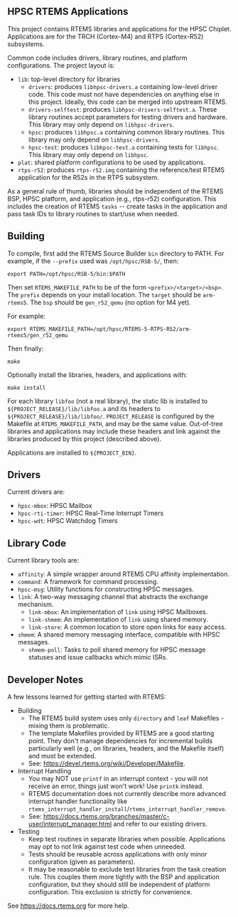 HPSC RTEMS Applications
-----------------------

This project contains RTEMS libraries and applications for the HPSC Chiplet.
Applications are for the TRCH (Cortex-M4) and RTPS (Cortex-R52) subsystems.

Common code includes drivers, library routines, and platform configurations.
The project layout is:

* `lib`: top-level directory for libraries
  * `drivers`: produces `libhpsc-drivers.a` containing low-level driver code.
  This code must not have dependencies on anything else in this project.
  Ideally, this code can be merged into upstream RTEMS.
  * `drivers-selftest`: produces `libhpsc-drivers-selftest.a`.
  These library routines accept parameters for testing drivers and hardware.
  This library may only depend on `libhpsc-drivers`.
  * `hpsc`: produces `libhpsc.a` containing common library routines.
  This library may only depend on `libhpsc-drivers`.
  * `hpsc-test`: produces `libhpsc-test.a` containing tests for `libhpsc`.
  This library may only depend on `libhpsc`.
* `plat`: shared platform configurations to be used by applications.
* `rtps-r52`: produces `rtps-r52.img` containing the reference/test RTEMS
  application for the R52s in the RTPS subsystem.

As a general rule of thumb, libraries should be independent of the RTEMS BSP,
HPSC platform, and application (e.g., rtps-r52) configuration.
This includes the creation of RTEMS `tasks` -- create tasks in the application
and pass task IDs to library routines to start/use when needed.


Building
--------

To compile, first add the RTEMS Source Builder `bin` directory to PATH.
For example, if the `--prefix` used was `/opt/hpsc/RSB-5/`, then:

    export PATH=/opt/hpsc/RSB-5/bin:$PATH

Then set `RTEMS_MAKEFILE_PATH` to be of the form `<prefix>/<target>/<bsp>`.
The `prefix` depends on your install location.
The `target` should be `arm-rtems5`.
The `bsp` should be `gen_r52_qemu` (no option for M4 yet).

For example:

    export RTEMS_MAKEFILE_PATH=/opt/hpsc/RTEMS-5-RTPS-R52/arm-rtems5/gen_r52_qemu

Then finally:

    make

Optionally install the libraries, headers, and applications with:

    make install

For each library `libfoo` (not a real library), the static lib is installed
to `${PROJECT_RELEASE}/lib/libfoo.a` and its headers to
`${PROJECT_RELEASE}/lib/libfoo/`.
`PROJECT_RELEASE` is configured by the Makefile at `RTEMS_MAKEFILE_PATH`, and
may be the same value.
Out-of-tree libraries and applications may include these headers and link
against the libraries produced by this project (described above).

Applications are installed to `${PROJECT_BIN}`.

Drivers
-------

Current drivers are:

* `hpsc-mbox`: HPSC Mailbox
* `hpsc-rti-timer`: HPSC Real-Time Interrupt Timers
* `hpsc-wdt`: HPSC Watchdog Timers


Library Code
------------

Current library tools are:

* `affinity`: A simple wrapper around RTEMS CPU affinity implementation.
* `command`: A framework for command processing.
* `hpsc-msg`: Utility functions for constructing HPSC messages.
* `link`: A two-way messaging channel that abstracts the exchange mechanism.
  * `link-mbox`: An implementation of `link` using HPSC Mailboxes.
  * `link-shmem`: An implementation of `link` using shared memory.
  * `link-store`: A common location to store open links for easy access.
* `shmem`: A shared memory messaging interface, compatible with HPSC messages.
  * `shmem-poll`: Tasks to poll shared memory for HPSC message statuses and
                  issue callbacks which mimic ISRs.


Developer Notes
---------------

A few lessons learned for getting started with RTEMS:

* Building
  * The RTEMS build system uses only `directory` and `leaf` Makefiles - mixing
  them is problematic.
  * The template Makefiles provided by RTEMS are a good starting point.
  They don't manage dependencies for incremental builds particularly well (e.g.,
  on libraries, headers, and the Makefile itself) and must be extended.
  * See: https://devel.rtems.org/wiki/Developer/Makefile.
* Interrupt Handling
  * You may NOT use `printf` in an interrupt context - you will not receive an
  error, things just won't work!
  Use `printk` instead.
  * RTEMS documentation does not currently describe more advanced interrupt
  handler functionality like
  `rtems_interrupt_handler_install`/`rtems_interrupt_handler_remove`.
  * See: https://docs.rtems.org/branches/master/c-user/interrupt_manager.html
  and refer to our existing drivers.
* Testing
  * Keep test routines in separate libraries when possible.
  Applications may opt to not link against test code when unneeded.
  * Tests should be reusable across applications with only minor configuration
  (given as parameters).
  * It may be reasonable to exclude test libraries from the task creation rule.
  This couples them more tightly with the BSP and application configuration, but
  they should still be independent of platform configuration.
  This exclusion is strictly for convenience.

See https://docs.rtems.org for more help.
